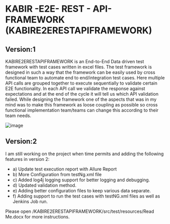 # KABIR -E2E- REST - API- FRAMEWORK (KABIRE2ERESTAPIFRAMEWORK)

## Version:1

KABIRE2ERESTAPIFRAMEWORK is an End-to-End Data driven test framework with test cases written in excel files. The test framework is designed in such a way that the framework can be easily used by cross functional team to automate end to end/integration test cases. Here multiple API calls are grouped together to execute sequentially to validate certain E2E functionality. In each API call we validate the response against expectations and at the end of the cycle it will tell us which API validation failed. While designing the framework one of the aspects that was in my mind was to make this framework as loose coupling as possible so cross functional implementation team/teams can change this according to their team needs. 


![image](https://github.com/mohammadkabir/KABIRE2ERESTAPIFRAMEWORK/assets/7665227/3e155913-62b9-47c0-97e9-d3438f538b4e)


## Version:2
I am still working on the project when time permits and adding the following features in version 2:
- a) Update test execution report with Allure Report
- b) More Configuration from testNg.xml file
- c) Added log4j logging support for better logging and debugging.
- d) Updated validation method.
- e) Adding better configuration files to keep various data separate.
- f) Adding support to run the test cases with testNG.xml files as well as Jenkins Job run.



Please open /KABIRE2ERESTAPIFRAMEWORK/src/test/resources/Read Me.docx for more instructions.


